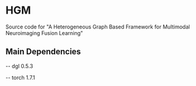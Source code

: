 # HGM

Source code for "A Heterogeneous Graph Based Framework for Multimodal Neuroimaging Fusion Learning"

Main Dependencies
------------
-- dgl        0.5.3

-- torch      1.7.1
